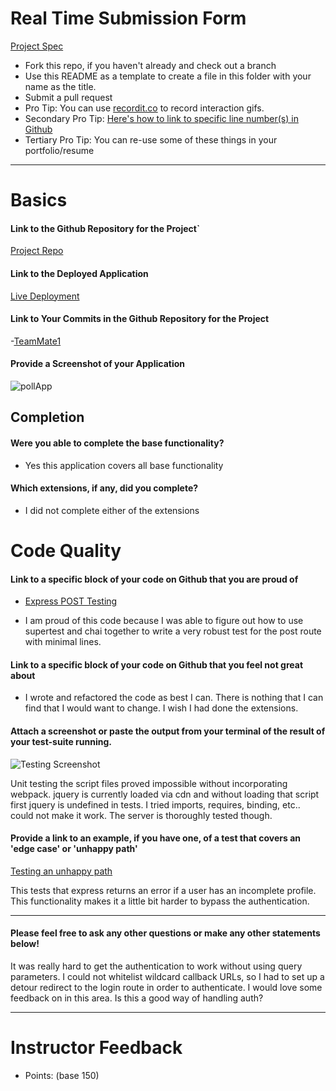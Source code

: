 # Real Time Submission Form

[Project Spec](http://frontend.turing.io/projects/real-time.html)

* Fork this repo, if you haven't already and check out a branch
* Use this README as a template to create a file in this folder with your name as the title.
* Submit a pull request
* Pro Tip: You can use [recordit.co](http://recordit.co/) to record interaction gifs.
* Secondary Pro Tip: [Here's how to link to specific line number(s) in Github](http://stackoverflow.com/questions/23821235/how-to-link-to-specific-line-number-on-github)
* Tertiary Pro Tip: You can re-use some of these things in your portfolio/resume

------

# Basics

#### Link to the Github Repository for the Project`
[Project Repo](https://github.com/ianlancaster/real-time-polling)

#### Link to the Deployed Application
[Live Deployment](https://real-time-polling-il.herokuapp.com/)

#### Link to Your Commits in the Github Repository for the Project

-[TeamMate1](https://github.com/ianlancaster/real-time-polling/commits/master)

#### Provide a Screenshot of your Application
![pollApp](https://github.com/ianlancaster/real-time-polling/blob/master/application-screenshot.png?raw=true)

## Completion

#### Were you able to complete the base functionality?
* Yes this application covers all base functionality

#### Which extensions, if any, did you complete?
* I did not complete either of the extensions

# Code Quality

#### Link to a specific block of your code on Github that you are proud of
- [Express POST Testing](https://github.com/ianlancaster/real-time-polling/blob/master/test/index.js#L111-L127)
* I am proud of this code because I was able to figure out how to use supertest and chai together to write a very robust test for the post route with minimal lines.

#### Link to a specific block of your code on Github that you feel not great about
* I wrote and refactored the code as best I can. There is nothing that I can find that I would want to change. I wish I had done the extensions.

#### Attach a screenshot or paste the output from your terminal of the result of your test-suite running.
![Testing Screenshot](https://github.com/ianlancaster/real-time-polling/blob/master/test-screenshot.png?raw=true)

Unit testing the script files proved impossible without incorporating webpack. jquery is currently loaded via cdn and without loading that script first jquery is undefined in tests. I tried imports, requires, binding, etc.. could not make it work. The server is thoroughly tested though.

#### Provide a link to an example, if you have one, of a test that covers an 'edge case' or 'unhappy path'

[Testing an unhappy path](https://github.com/ianlancaster/real-time-polling/blob/master/test/index.js#L147-L162)

This tests that express returns an error if a user has an incomplete profile. This functionality makes it a little bit harder to bypass the authentication.

-----

#### Please feel free to ask any other questions or make any other statements below!

It was really hard to get the authentication to work without using query parameters. I could not whitelist wildcard callback URLs, so I had to set up a detour redirect to the login route in order to authenticate. I would love some feedback on in this area. Is this a good way of handling auth?

-----

# Instructor Feedback

- Points: (base 150)
